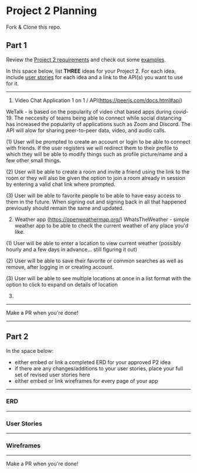 # Project 2 Planning

Fork & Clone this repo.

## Part 1

Review the [Project 2 requirements](https://romebell.gitbook.io/sei-1019/projects/project-2) and check out some [examples](https://tmdarneille.gitbook.io/seirfx/11-projects/past-projects/project2).

In this space below, list **THREE** ideas for your Project 2. For each idea, include [user stories](https://revelry.co/user-stories-that-dont-suck/) for each idea and a link to the API(s) you want to use for it.

--------------------------------------------------------
1. Video Chat Application 1 on 1 / API(https://peerjs.com/docs.html#api)

WeTalk - is based on the popularity of video chat based apps during covid-19. The neccesity of teams being able to connect while social distancing has increased the popularity of applications such as Zoom and Discord. The API will alow for sharing peer-to-peer data, video, and audio calls.

(1)  User will be prompted to create an account or login to be able to connect with friends. If the user registers we will redirect them to their profile to which they will be able to modify things such as profile picture/name and a few other small things.

(2)  User will be able to create a room and invite a friend using the link to the room or they will also be given the option to join a room already in session by entering a valid chat link where prompted.

(3)  User will be able to favorite people to be able to have easy access to them in the future. When signing out and signing back in all that happened previously should remain the same and updated.



2. Weather app (https://openweathermap.org/)
WhatsTheWeather - simple weather app to be able to check the current weather of any place you'd like.

(1) User will be able to enter a location to view current weather (possibly hourly and a few days in advance... still figuring it out)

(2) User will be able to save their favorite or common searches as well as remove, after logging in or creating account.

(3) User will be able to see multiple locations at once in a list format with the option to click to expand on details of location


3.
---------------------------------------------------------

Make a PR when you're done!

---

## Part 2

In the space below:
* either embed or link a completed ERD for your approved P2 idea
* if there are any changes/additions to your user stories, place your full set of revised user stories here
* either embed or link wireframes for every page of your app

----------------------------------------------------------
### ERD

----------------------------------------------------------
### User Stories

----------------------------------------------------------
### Wireframes

----------------------------------------------------------

Make a PR when you're done!
